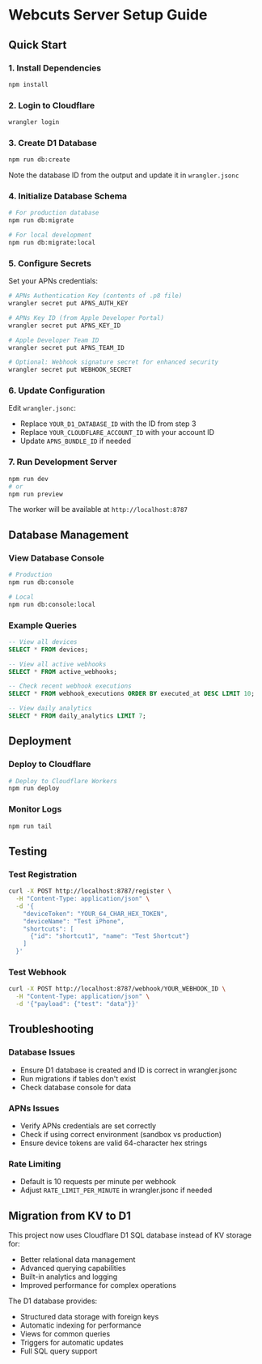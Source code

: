# Webcuts Server Setup Guide

## Quick Start

### 1. Install Dependencies
```bash
npm install
```

### 2. Login to Cloudflare
```bash
wrangler login
```

### 3. Create D1 Database
```bash
npm run db:create
```
Note the database ID from the output and update it in `wrangler.jsonc`

### 4. Initialize Database Schema
```bash
# For production database
npm run db:migrate

# For local development
npm run db:migrate:local
```

### 5. Configure Secrets

Set your APNs credentials:
```bash
# APNs Authentication Key (contents of .p8 file)
wrangler secret put APNS_AUTH_KEY

# APNs Key ID (from Apple Developer Portal)
wrangler secret put APNS_KEY_ID

# Apple Developer Team ID
wrangler secret put APNS_TEAM_ID

# Optional: Webhook signature secret for enhanced security
wrangler secret put WEBHOOK_SECRET
```

### 6. Update Configuration

Edit `wrangler.jsonc`:
- Replace `YOUR_D1_DATABASE_ID` with the ID from step 3
- Replace `YOUR_CLOUDFLARE_ACCOUNT_ID` with your account ID
- Update `APNS_BUNDLE_ID` if needed

### 7. Run Development Server
```bash
npm run dev
# or
npm run preview
```

The worker will be available at `http://localhost:8787`

## Database Management

### View Database Console
```bash
# Production
npm run db:console

# Local
npm run db:console:local
```

### Example Queries
```sql
-- View all devices
SELECT * FROM devices;

-- View all active webhooks
SELECT * FROM active_webhooks;

-- Check recent webhook executions
SELECT * FROM webhook_executions ORDER BY executed_at DESC LIMIT 10;

-- View daily analytics
SELECT * FROM daily_analytics LIMIT 7;
```

## Deployment

### Deploy to Cloudflare
```bash
# Deploy to Cloudflare Workers
npm run deploy
```

### Monitor Logs
```bash
npm run tail
```

## Testing

### Test Registration
```bash
curl -X POST http://localhost:8787/register \
  -H "Content-Type: application/json" \
  -d '{
    "deviceToken": "YOUR_64_CHAR_HEX_TOKEN",
    "deviceName": "Test iPhone",
    "shortcuts": [
      {"id": "shortcut1", "name": "Test Shortcut"}
    ]
  }'
```

### Test Webhook
```bash
curl -X POST http://localhost:8787/webhook/YOUR_WEBHOOK_ID \
  -H "Content-Type: application/json" \
  -d '{"payload": {"test": "data"}}'
```

## Troubleshooting

### Database Issues
- Ensure D1 database is created and ID is correct in wrangler.jsonc
- Run migrations if tables don't exist
- Check database console for data

### APNs Issues
- Verify APNs credentials are set correctly
- Check if using correct environment (sandbox vs production)
- Ensure device tokens are valid 64-character hex strings

### Rate Limiting
- Default is 10 requests per minute per webhook
- Adjust `RATE_LIMIT_PER_MINUTE` in wrangler.jsonc if needed

## Migration from KV to D1

This project now uses Cloudflare D1 SQL database instead of KV storage for:
- Better relational data management
- Advanced querying capabilities
- Built-in analytics and logging
- Improved performance for complex operations

The D1 database provides:
- Structured data storage with foreign keys
- Automatic indexing for performance
- Views for common queries
- Triggers for automatic updates
- Full SQL query support